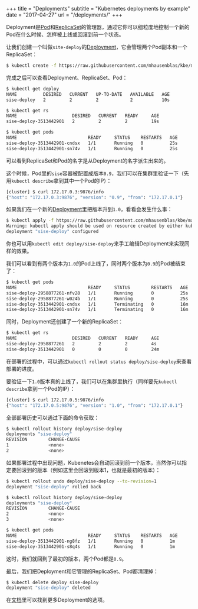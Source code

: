 +++
title = "Deployments"
subtitle = "Kubernetes deployments by example"
date = "2017-04-27"
url = "/deployments/"
+++

Deployment是[Pod](/pods/)和[ReplicaSet](/rcs/)的管理器，通过它你可以细粒度地控制一个新的Pod在什么时候、怎样被上线或回滚到前一个状态。

让我们创建一个叫做`site-deploy`的[Deployment](https://github.com/mhausenblas/kbe/blob/master/specs/deployments/d09.yaml)，它会管理两个Pod副本和一个ReplicaSet：

```bash
$ kubectl create -f https://raw.githubusercontent.com/mhausenblas/kbe/master/specs/deployments/d09.yaml
```

完成之后可以查看Deployment、ReplicaSet、Pod：

```bash
$ kubectl get deploy
NAME          DESIRED   CURRENT   UP-TO-DATE   AVAILABLE   AGE
sise-deploy   2         2         2            2           10s

$ kubectl get rs
NAME                     DESIRED   CURRENT   READY     AGE
sise-deploy-3513442901   2         2         2         19s

$ kubectl get pods
NAME                           READY     STATUS    RESTARTS   AGE
sise-deploy-3513442901-cndsx   1/1       Running   0          25s
sise-deploy-3513442901-sn74v   1/1       Running   0          25s
```

可以看到ReplicaSet和Pod的名字是从Deployment的名字派生出来的。

这个时候，Pod里的`sise`容器被配置成版本`0.9`，我们可以在集群里验证一下（先用`kubectl describe`拿到其中一个Pod的IP）：

```bash
[cluster] $ curl 172.17.0.3:9876/info
{"host": "172.17.0.3:9876", "version": "0.9", "from": "172.17.0.1"}
```

如果我们在一个新的[Deployment](https://github.com/mhausenblas/kbe/blob/master/specs/deployments/d10.yaml)里把版本升到`1.0`，看看会发生什么事：

```bash
$ kubectl apply -f https://raw.githubusercontent.com/mhausenblas/kbe/master/specs/deployments/d10.yaml
Warning: kubectl apply should be used on resource created by either kubectl create --save-config or kubectl apply
deployment "sise-deploy" configured
```

你也可以用`kubectl edit deploy/sise-deploy`来手工编辑Deployment来实现同样的效果。

我们可以看到有两个版本为`1.0`的Pod上线了，同时两个版本为`0.9`的Pod被结束了：

```bash
$ kubectl get pods
NAME                           READY     STATUS        RESTARTS   AGE
sise-deploy-2958877261-nfv28   1/1       Running       0          25s
sise-deploy-2958877261-w024b   1/1       Running       0          25s
sise-deploy-3513442901-cndsx   1/1       Terminating   0          16m
sise-deploy-3513442901-sn74v   1/1       Terminating   0          16m
```

同时，Deployment还创建了一个新的ReplicaSet：

```bash
$ kubectl get rs
NAME                     DESIRED   CURRENT   READY     AGE
sise-deploy-2958877261   2         2         2         4s
sise-deploy-3513442901   0         0         0         24m
```

在部署的过程中，可以通过`kubectl rollout status deploy/sise-deploy`来查看部署的进度。

要验证一下`1.0`版本真的上线了，我们可以在集群里执行（同样要先`kubectl describe`拿到一个Pod的IP）：

```bash
[cluster] $ curl 172.17.0.5:9876/info
{"host": "172.17.0.5:9876", "version": "1.0", "from": "172.17.0.1"}
```

全部部署历史可以通过下面的命令获取：

```bash
$ kubectl rollout history deploy/sise-deploy
deployments "sise-deploy"
REVISION        CHANGE-CAUSE
1               <none>
2               <none>
```

如果部署过程中出现问题，Kubenetes会自动回滚到前一个版本，当然你可以指定要回滚到的版本（例如这里会回滚到版本1，也就是最初的版本）：

```bash
$ kubectl rollout undo deploy/sise-deploy --to-revision=1
deployment "sise-deploy" rolled back

$ kubectl rollout history deploy/sise-deploy
deployments "sise-deploy"
REVISION        CHANGE-CAUSE
2               <none>
3               <none>

$ kubectl get pods
NAME                           READY     STATUS    RESTARTS   AGE
sise-deploy-3513442901-ng8fz   1/1       Running   0          1m
sise-deploy-3513442901-s8q4s   1/1       Running   0          1m
```

这时，我们就回到了最初的版本，两个Pod都是`0.9`。

最后，我们把Deployment和它管理的ReplicaSet、Pod都清理掉：

```bash
$ kubectl delete deploy sise-deploy
deployment "sise-deploy" deleted
```

在[文档](https://kubernetes.io/docs/concepts/workloads/controllers/deployment/)里可以找到更多Deployment的选项。

